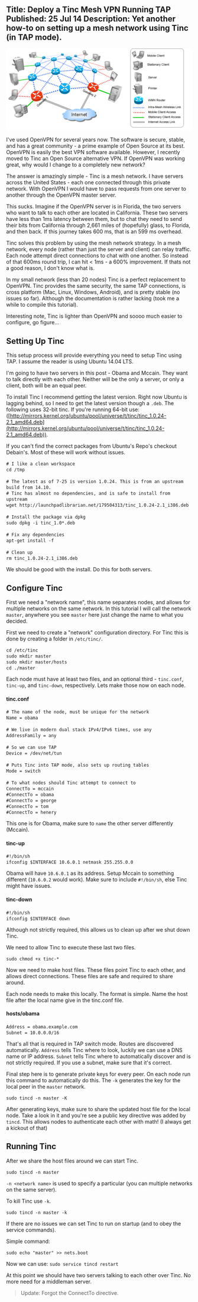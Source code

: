 Title: Deploy a Tinc Mesh VPN Running TAP
Published: 25 Jul 14
Description: Yet another how-to on setting up a mesh network using Tinc (in TAP mode).
---

![Mesh Network](/content/images/2014/Jul/generalMesh.gif)

I've used OpenVPN for several years now. The software is secure, stable, and has a great community - a prime example of Open Source at its best. OpenVPN is easily the best VPN software available. However, I recently moved to Tinc an Open Source alternative VPN. If OpenVPN was working great, why would I change to a completely new network?

The answer is amazingly simple - Tinc is a mesh network. I have servers across the United States - each one connected through this private network. With OpenVPN I would have to pass requests from one server to another through the OpenVPN master server. 

This sucks. Imagine if the OpenVPN server is in Florida, the two servers who want to talk to each other are located in California. These two servers have less than 1ms latency between them, but to chat they need to send their bits from California through 2,661 miles of (hopefully) glass, to Florida, and then back. If this journey takes 600 ms, that is an 599 ms overhead.

 Tinc solves this problem by using the mesh network strategy. In a mesh network, every node (rather than just the server and client) can relay traffic. Each node attempt direct connections to chat with one another. So instead of that 600ms round trip, I can hit < 1ms - a 600% improvement. If thats not a good reason, I don't know what is. 

In my small network (less than 20 nodes) Tinc is a perfect replacement to OpenVPN. Tinc provides the same security, the same TAP connections, is cross platform (Mac, Linux, Windows, Android), and is pretty stable (no issues so far). Although the documentation is rather lacking (took me a while to compile this tutorial). 

Interesting note, Tinc is lighter than OpenVPN and soooo much easier to configure, go figure... 

## Setting Up Tinc

This setup process will provide everything you need to setup Tinc using TAP. I assume the reader is using Ubuntu 14.04 LTS.  

I'm going to have two servers in this post - Obama and Mccain. They want to talk directly with each other. Neither will be the only a server, or only a client, both will be an equal peer.

To install Tinc I recommend getting the latest version. Right now Ubuntu is lagging behind, so I need to get the latest version though a `.deb`. The following uses 32-bit tinc. If you're running 64-bit use: ([http://mirrors.kernel.org/ubuntu/pool/universe/t/tinc/tinc_1.0.24-2.1_amd64.deb](http://mirrors.kernel.org/ubuntu/pool/universe/t/tinc/tinc_1.0.24-2.1_amd64.deb)).

If you can't find the correct packages from Ubuntu's Repo's checkout Debain's. Most of these will work without issues. 



```
# I like a clean workspace
cd /tmp

# The latest as of 7-25 is version 1.0.24. This is from an upstream build from 14.10. 
# Tinc has almost no dependencies, and is safe to install from upstream
wget http://launchpadlibrarian.net/179504313/tinc_1.0.24-2.1_i386.deb

# Install the package via dpkg
sudo dpkg -i tinc_1.0*.deb

# Fix any dependencies
apt-get install -f

# Clean up
rm tinc_1.0.24-2.1_i386.deb
```   


We should be good with the install. Do this for both servers. 

## Configure Tinc

First we need a "network name", this name separates nodes, and allows for multiple networks on the same network. In this tutorial I will call the network `master`, anywhere you see `master` here just change the name to what you decided. 

First we need to create a "network" configuration directory. For Tinc this is done by creating a folder in `/etc/tinc/`.

```
cd /etc/tinc
sudo mkdir master
sudo mkdir master/hosts
cd ./master
```

Each node must have at least two files, and an optional third - `tinc.conf`, `tinc-up`, and `tinc-down`, respectively. Lets make those now on each node. 

#### tinc.conf
```
# The name of the node, must be unique for the network 
Name = obama

# We live in modern dual stack IPv4/IPv6 times, use any
AddressFamily = any

# So we can use TAP
Device = /dev/net/tun

# Puts Tinc into TAP mode, also sets up routing tables
Mode = switch

# To what nodes should Tinc attempt to connect to
ConnectTo = mccain
#ConnectTo = obama
#ConnectTo = george
#ConnectTo = tom
#ConnectTo = henery
```

This one is for Obama, make sure to `name` the other server differently (Mccain). 

#### tinc-up
```
#!/bin/sh 
ifconfig $INTERFACE 10.6.0.1 netmask 255.255.0.0
```
Obama will have `10.6.0.1` as its address. Setup Mccain to something different (`10.6.0.2` would work). Make sure to include `#!/bin/sh`, else Tinc might have issues. 

#### tinc-down
```
#!/bin/sh 
ifconfig $INTERFACE down
```

Although not strictly required, this allows us to clean up after we shut down Tinc. 

We need to allow Tinc to execute these last two files. 

```
sudo chmod +x tinc-*
```
Now we need to make host files. These files point Tinc to each other, and allows direct connections. These files are safe and required to share around. 

Each node needs to make this locally. The format is simple. Name the host file after the local name give in the tinc.conf file. 

#### hosts/obama
```
Address = obama.example.com
Subnet = 10.0.0.0/16
```
That's all that is required in TAP switch mode. Routes are discovered automatically. `Address` tells Tinc where to look, luckily we can use a DNS name or IP address. `Subnet` tells Tinc where to automatically discover and is not strictly required. If you use a subnet, make sure that it's correct. 

Final step here is to generate private keys for every peer. On each node run this command to automatically do this. The `-k` generates the key for the local peer in the `master` network. 
```
sudo tincd -n master -K
```

After generating keys, make sure to share the updated host file for the local node. Take a look in it and you're see a public key directive was added by `tincd`. This allows nodes to authenticate each other with math! (I always get a kickout of that)

## Running Tinc

After we share the host files around we can start Tinc. 
```
sudo tincd -n master
``` 

`-n <network name>` is used to specify a particular (you can multiple networks on the same server).

To kill Tinc use `-k`. 
```
sudo tincd -n master -k
```

If there are no issues we can set Tinc to run on startup (and to obey the service commands).

Simple command:

```
sudo echo "master" >> nets.boot
```

Now we can use: `sudo service tincd restart`

At this point we should have two servers talking to each other over Tinc. No more need for a middleman server. 

> Update: Forgot the ConnectTo directive. 